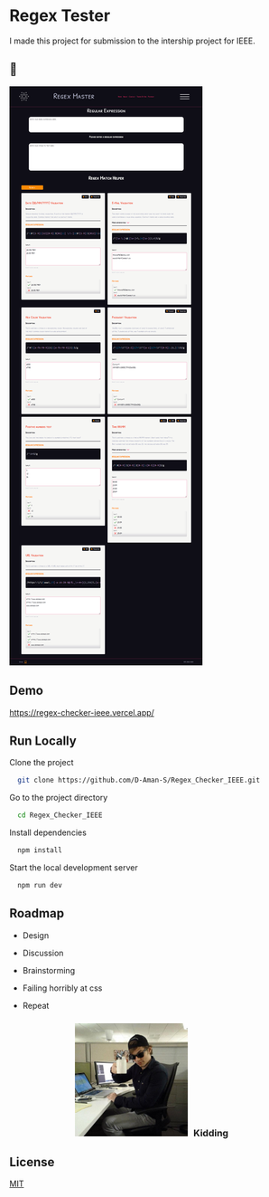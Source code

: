 # Regex Tester

I made this project for submission to the intership project for IEEE.

## 📸

![Regex-Test Screenshot](/src/lib/assets/ieeeSS.png?raw=true)

## Demo

https://regex-checker-ieee.vercel.app/

## Run Locally

Clone the project

```bash
  git clone https://github.com/D-Aman-S/Regex_Checker_IEEE.git
```

Go to the project directory

```bash
  cd Regex_Checker_IEEE
```

Install dependencies

```bash
  npm install
```

Start the local development server

```bash
  npm run dev
```

## Roadmap

- Design

- Discussion

- Brainstorming

- Failing horribly at css

- Repeat

<h3 align="center" > <img src="/src/lib/assets/meme.jpg?raw=true" width="200" height="200" style="margin-right: 10px;">Kidding</h3>

## License

[MIT](https://choosealicense.com/licenses/mit/)
